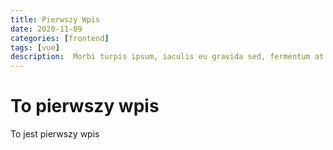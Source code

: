 ```yaml
---
title: Pierwszy Wpis
date: 2020-11-09
categories: [frontend]
tags: [vue]
description:  Morbi turpis ipsum, iaculis eu gravida sed, fermentum at nibh. Vestibulum nec urna mauris. Cras sed elit risus.
---
```


# To pierwszy wpis
To jest pierwszy wpis 
